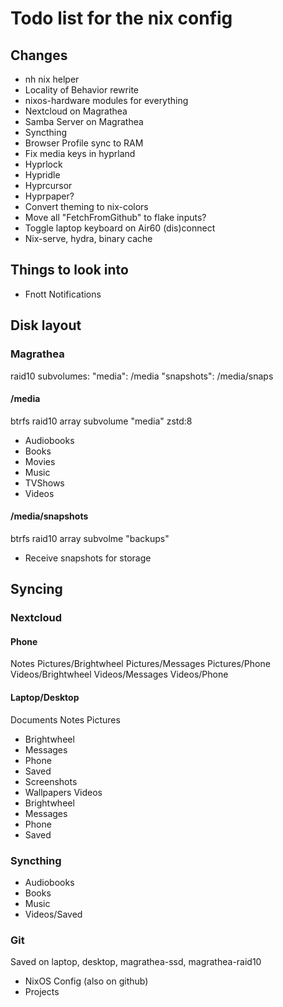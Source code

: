 # Todo list for the nix config

## Changes
- nh nix helper
- Locality of Behavior rewrite
- nixos-hardware modules for everything
- Nextcloud on Magrathea
- Samba Server on Magrathea
- Syncthing
- Browser Profile sync to RAM
- Fix media keys in hyprland
- Hyprlock
- Hypridle
- Hyprcursor
- Hyprpaper?
- Convert theming to nix-colors
- Move all "FetchFromGithub" to flake inputs?
- Toggle laptop keyboard on Air60 (dis)connect
- Nix-serve, hydra, binary cache

## Things to look into
- Fnott Notifications

## Disk layout

### Magrathea

raid10 subvolumes:
"media": /media
"snapshots": /media/snaps

#### /media
btrfs raid10 array subvolume "media" zstd:8
- Audiobooks
- Books
- Movies
- Music
- TVShows
- Videos

#### /media/snapshots
btrfs raid10 array subvolme "backups"
- Receive snapshots for storage

## Syncing

### Nextcloud

#### Phone
Notes
Pictures/Brightwheel
Pictures/Messages
Pictures/Phone
Videos/Brightwheel
Videos/Messages
Videos/Phone

#### Laptop/Desktop
Documents
Notes
Pictures
- Brightwheel
- Messages
- Phone
- Saved
- Screenshots
- Wallpapers
Videos
- Brightwheel
- Messages
- Phone
- Saved


### Syncthing

- Audiobooks
- Books
- Music
- Videos/Saved

### Git
Saved on laptop, desktop, magrathea-ssd, magrathea-raid10
- NixOS Config (also on github)
- Projects
